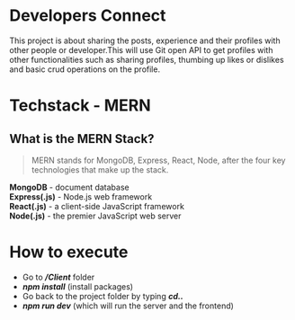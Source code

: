 # Developers Connect

This project is about sharing the posts, experience and their profiles with other people or developer.This will use Git open API to get profiles with other functionalities such as sharing profiles, thumbing up likes or dislikes and basic crud operations on the profile. 

# Techstack - MERN
## What is the MERN Stack?
>MERN stands for MongoDB, Express, React, Node, after the four key technologies that make up the stack.

**MongoDB** - document database<br> 
**Express(.js)** - Node.js web framework<br>
**React(.js)** - a client-side JavaScript framework<br>
**Node(.js)** - the premier JavaScript web server<br>


# How to execute
 
- Go to ***/Client*** folder
- ***npm install*** (install packages)
- Go back to the project folder by typing ***cd..***
- ***npm run dev***  (which will run the server and the frontend) 
 
 

